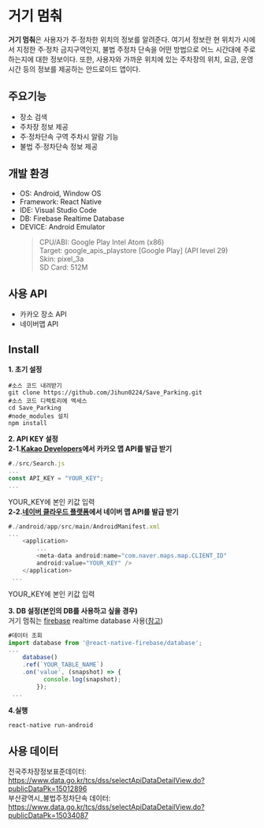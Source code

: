# **거기 멈춰**

 **거기 멈춰**은 사용자가 주·정차한 위치의 정보를 알려준다. 여기서 정보란 현 위치가 시에서 지정한 주·정차 금지구역인지, 불법 주정차 단속을 어떤 방법으로 어느 시간대에 주로 하는지에 대한 정보이다. 또한, 사용자와 가까운 위치에 있는 주차장의 위치, 요금, 운영시간 등의 정보를 제공하는 안드로이드 앱이다.   

## 주요기능  
+ 장소 검색
+ 주차장 정보 제공
+ 주·정차단속 구역 주차시 알람 기능
+ 불법 주·정차단속 정보 제공

## 개발 환경
+ OS: Android, Window OS
+ Framework: React Native
+ IDE: Visual Studio Code  
+ DB: Firebase Realtime Database
+ DEVICE: Android Emulator  
    >CPU/ABI: Google Play Intel Atom (x86)   
    Target: google_apis_playstore [Google Play] (API level 29)   
    Skin: pixel_3a   
    SD Card: 512M
## 사용 API
+ 카카오 장소 API  
+ 네이버맵 API
## Install
**1. 초기 설정**
 ```
 #소스 코드 내려받기 
 git clone https://github.com/Jihun0224/Save_Parking.git  
 #소스 코드 디렉토리에 엑세스
 cd Save_Parking
 #node_modules 설치
 npm install
 ```
**2. API KEY 설정**  
**2-1.[Kakao Developers](https://developers.kakao.com)에서 카카오 맵 API를 발급 받기**
```JavaScript
#./src/Search.js
...
const API_KEY = "YOUR_KEY";
...
```
YOUR_KEY에 본인 키값 입력  
**2-2.[네이버 클라우드 플랫폼](https://www.ncloud.com/product/applicationService/maps)에서 네이버 맵 API를 발급 받기**

```JavaScript
#./android/app/src/main/AndroidManifest.xml
...
    <application>
        ...
        <meta-data android:name="com.naver.maps.map.CLIENT_ID"
        android:value="YOUR_KEY" />
    </application>
 ...
```
YOUR_KEY에 본인 키값 입력  

**3. DB 설정(본인의 DB를 사용하고 싶을 경우)**  
거기 멈춰는 [firebase](https://firebase.google.com/) realtime database 사용([참고](https://velog.io/@jinsunee/react-native-firebase-%EC%84%A4%EC%A0%95))  
```JavaScript
#데이터 조회
import database from '@react-native-firebase/database';
...
    database()
    .ref(`YOUR_TABLE_NAME`)
    .on('value', (snapshot) => {
          console.log(snapshot);
        });
 ...
```
**4.실행**  
```
react-native run-android
```
## 사용 데이터
전국주차장정보표준데이터: https://www.data.go.kr/tcs/dss/selectApiDataDetailView.do?publicDataPk=15012896  
부산광역시_불법주정차단속 데이터: https://www.data.go.kr/tcs/dss/selectApiDataDetailView.do?publicDataPk=15034087

